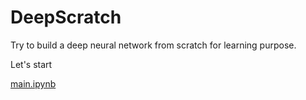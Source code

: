 # DeepScratch
Try to build a deep neural network from scratch for learning purpose.

Let's start

[main.ipynb](main.ipynb)